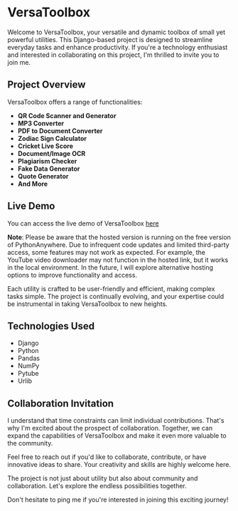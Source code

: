 # VersaToolbox

Welcome to VersaToolbox, your versatile and dynamic toolbox of small yet powerful utilities. This Django-based project is designed to streamline everyday tasks and enhance productivity. If you're a technology enthusiast and interested in collaborating on this project, I'm thrilled to invite you to join me.

## Project Overview

VersaToolbox offers a range of functionalities:

- **QR Code Scanner and Generator**
- **MP3 Converter**
- **PDF to Document Converter**
- **Zodiac Sign Calculator**
- **Cricket Live Score**
- **Document/Image OCR**
- **Plagiarism Checker**
- **Fake Data Generator**
- **Quote Generator**
- **And More**

## Live Demo

You can access the live demo of VersaToolbox [here](http://satheesh22g.pythonanywhere.com/dashboard/)

**Note**: Please be aware that the hosted version is running on the free version of PythonAnywhere. Due to infrequent code updates and limited third-party access, some features may not work as expected. For example, the YouTube video downloader may not function in the hosted link, but it works in the local environment. In the future, I will explore alternative hosting options to improve functionality and access.


Each utility is crafted to be user-friendly and efficient, making complex tasks simple. The project is continually evolving, and your expertise could be instrumental in taking VersaToolbox to new heights.


## Technologies Used

- Django
- Python
- Pandas
- NumPy
- Pytube
- Urlib


## Collaboration Invitation

I understand that time constraints can limit individual contributions. That's why I'm excited about the prospect of collaboration. Together, we can expand the capabilities of VersaToolbox and make it even more valuable to the community.

Feel free to reach out if you'd like to collaborate, contribute, or have innovative ideas to share. Your creativity and skills are highly welcome here.

The project is not just about utility but also about community and collaboration. Let's explore the endless possibilities together.

Don't hesitate to ping me if you're interested in joining this exciting journey!

